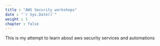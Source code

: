 ```yaml
---
title : "AWS Security workshops"
date : "`r Sys.Date()`"
weight : 1
chapter : false
---
```


This is my attempt to learn about aws security services and automations 
